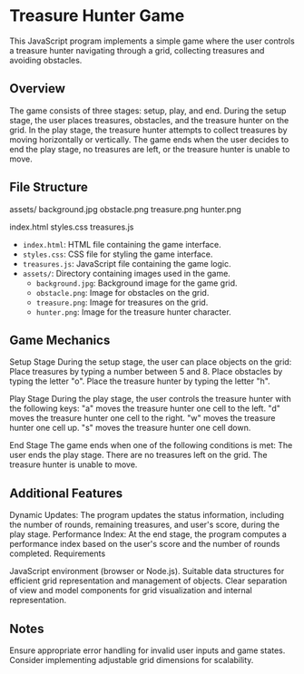 # Treasure Hunter Game
This JavaScript program implements a simple game where the user controls a treasure hunter navigating through a grid, collecting treasures and avoiding obstacles.

## Overview
The game consists of three stages: setup, play, and end. During the setup stage, the user places treasures, obstacles, and the treasure hunter on the grid. In the play stage, the treasure hunter attempts to collect treasures by moving horizontally or vertically. The game ends when the user decides to end the play stage, no treasures are left, or the treasure hunter is unable to move.

## File Structure
assets/
background.jpg
obstacle.png
treasure.png
hunter.png

index.html
styles.css
treasures.js

- `index.html`: HTML file containing the game interface.
- `styles.css`: CSS file for styling the game interface.
- `treasures.js`: JavaScript file containing the game logic.
- `assets/`: Directory containing images used in the game.
  - `background.jpg`: Background image for the game grid.
  - `obstacle.png`: Image for obstacles on the grid.
  - `treasure.png`: Image for treasures on the grid.
  - `hunter.png`: Image for the treasure hunter character.

## Game Mechanics

Setup Stage
During the setup stage, the user can place objects on the grid:
Place treasures by typing a number between 5 and 8.
Place obstacles by typing the letter "o".
Place the treasure hunter by typing the letter "h".

Play Stage
During the play stage, the user controls the treasure hunter with the following keys:
"a" moves the treasure hunter one cell to the left.
"d" moves the treasure hunter one cell to the right.
"w" moves the treasure hunter one cell up.
"s" moves the treasure hunter one cell down.

End Stage
The game ends when one of the following conditions is met:
The user ends the play stage.
There are no treasures left on the grid.
The treasure hunter is unable to move.

## Additional Features

Dynamic Updates: The program updates the status information, including the number of rounds, remaining treasures, and user's score, during the play stage.
Performance Index: At the end stage, the program computes a performance index based on the user's score and the number of rounds completed.
Requirements

JavaScript environment (browser or Node.js).
Suitable data structures for efficient grid representation and management of objects.
Clear separation of view and model components for grid visualization and internal representation.

## Notes
Ensure appropriate error handling for invalid user inputs and game states.
Consider implementing adjustable grid dimensions for scalability.
